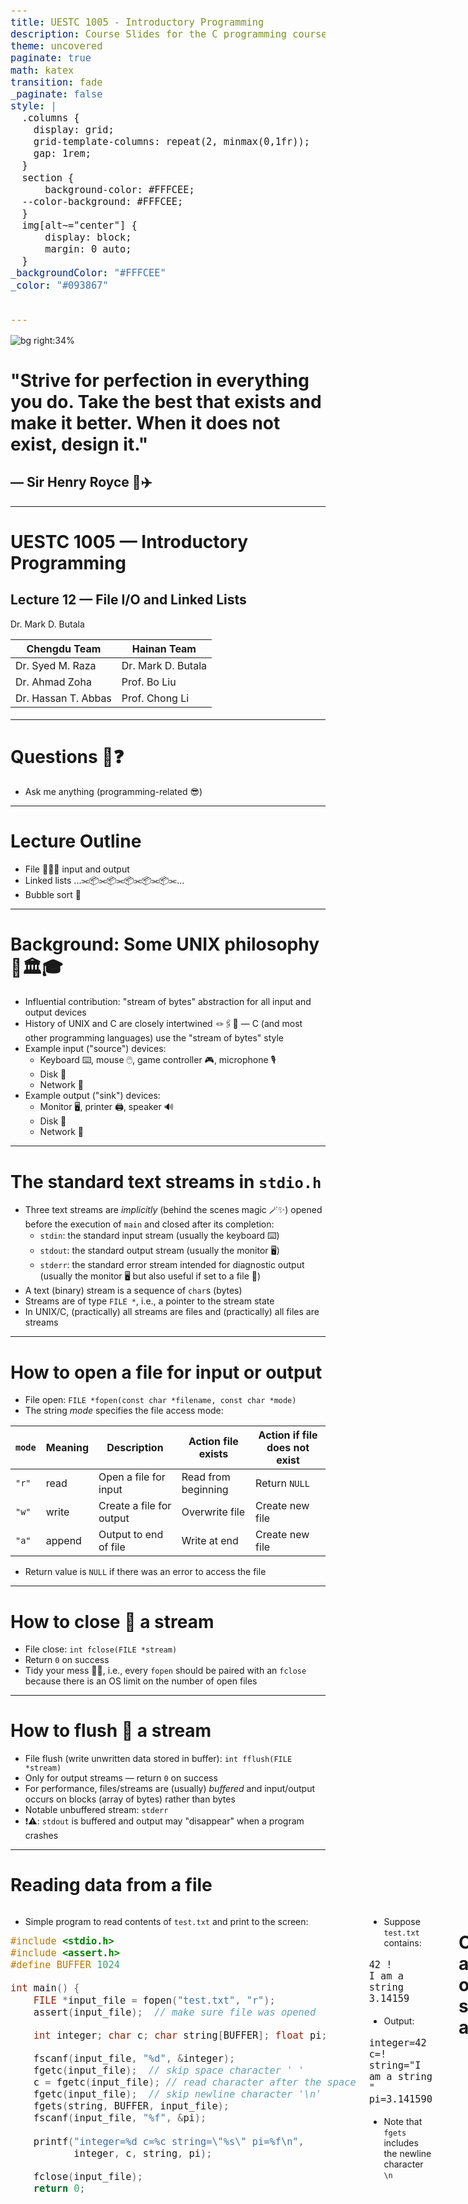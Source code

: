 ```yaml
---
title: UESTC 1005 - Introductory Programming
description: Course Slides for the C programming course - Lecture 11 - Structures and Bit Manipulation
theme: uncovered
paginate: true
math: katex
transition: fade
_paginate: false
style: |
  .columns {
    display: grid;
    grid-template-columns: repeat(2, minmax(0,1fr));
    gap: 1rem;
  }
  section {
      background-color: #FFFCEE;
  --color-background: #FFFCEE;
  }
  img[alt~="center"] {
      display: block;
      margin: 0 auto;
  }
_backgroundColor: "#FFFCEE"
_color: "#093867"


---
```


![bg right:34%](../assets/sir-henry-royce.jpg)

# "Strive for perfection in everything you do. Take the best that exists and make it better. When it does not exist, design it."

## &mdash; Sir Henry Royce  🚗✈️


---

<!-- _header: ![h:5em](../assets/UoG_keyline.svg) -->

# UESTC 1005 — Introductory Programming

<h2>Lecture 12 &mdash; File I/O and Linked Lists</h2>

Dr. Mark D. Butala

<!-- transition: fade -->
<!-- <style scoped>a { color: #eee; }</style> -->

<!-- This is presenter note. You can write down notes through HTML comment. -->

<style scoped>
    .team-table {
        .bottom: 1%;
    }
</style>

<div align="center">
<p style="margin-bottom:0.5cm;">

| Chengdu Team | Hainan Team |
|--------------|-------------|
| Dr. Syed M. Raza | Dr. Mark D. Butala |
| Dr. Ahmad Zoha | Prof. Bo Liu |
| Dr. Hassan T. Abbas | Prof. Chong Li |

</p>
</div>

---

# Questions 🙋❓

- Ask me anything (programming-related 😎)

---

# Lecture Outline

- File 💾📀💽 input and output
- Linked lists  ...⫘📦⫘📦⫘📦⫘📦⫘📦⫘...
- Bubble sort 🫧

---

# Background: Some UNIX philosophy 🧐🏛🎓

- Influential contribution: "stream of bytes" abstraction for all input and output devices
- History of UNIX and C are closely intertwined 🪢🖇️💞 &mdash; C (and most other programming languages) use the "stream of bytes" style
- Example input ("source") devices:
  + Keyboard ⌨️, mouse 🖱️, game controller 🎮, microphone 🎙️
  + Disk 💾
  + Network 📡
- Example output ("sink") devices:
  + Monitor 🖥️, printer 🖨️, speaker 🔊
  + Disk 💾
  + Network 📡


---

# The standard text streams in `stdio.h`

- Three text streams are *implicitly* (behind the scenes magic 🪄✨) opened before the execution of `main` and closed after its completion:
  + `stdin`: the standard input stream (usually the keyboard ⌨️)
  + `stdout`: the standard output stream (usually the monitor 🖥️)
  + `stderr`: the standard error stream intended for diagnostic output (usually the monitor 🖥️ but also useful if set to a file 💾)
- A text (binary) stream is a sequence of `char`s (bytes)
- Streams are of type `FILE *`, i.e., a pointer to the stream state
- In UNIX/C, (practically) all streams are files and (practically) all files are streams


---

# How to open a file for input or output

- File open: `FILE *fopen(const char *filename, const char *mode)`
- The string *mode* specifies the file access mode:

| `mode` | Meaning | Description              | Action file exists  | Action if file does not exist |
|--------|---------|--------------------------|---------------------|-------------------------------|
| `"r"`  | read    | Open a file for input    | Read from beginning | Return `NULL`                 |
| `"w"`  | write   | Create a file for output | Overwrite file      | Create new file               |
| `"a"`  | append  | Output to end of file    | Write at end        | Create new file               |

- Return value is `NULL` if there was an error to access the file

---

# How to close 🚪 a stream

- File close: `int fclose(FILE *stream)`
- Return `0` on success
- Tidy your mess 🧹💩, i.e., every `fopen` should be paired with an `fclose` because there is an OS limit on the number of open files


---

# How to flush 🚽 a stream

- File flush (write unwritten data stored in buffer): `int fflush(FILE *stream)`
- Only for output streams &mdash; return `0` on success
- For performance, files/streams are (usually) *buffered* and input/output occurs on blocks (array of bytes) rather than bytes
- Notable unbuffered stream: `stderr`
- ❗⚠️: `stdout` is buffered and output may "disappear" when a program crashes

---

# Reading data from a file

<div class="columns">

<div>

- Simple program to read contents of `test.txt` and print to the screen:

```C
#include <stdio.h>
#include <assert.h>
#define BUFFER 1024

int main() {
    FILE *input_file = fopen("test.txt", "r");
    assert(input_file);  // make sure file was opened

    int integer; char c; char string[BUFFER]; float pi;

    fscanf(input_file, "%d", &integer);
    fgetc(input_file);  // skip space character ' '
    c = fgetc(input_file); // read character after the space
    fgetc(input_file);  // skip newline character '\n'
    fgets(string, BUFFER, input_file);
    fscanf(input_file, "%f", &pi);

    printf("integer=%d c=%c string=\"%s\" pi=%f\n",
           integer, c, string, pi);

    fclose(input_file);
    return 0;
```

</div>

<div>

- Suppose `test.txt` contains:
```
42 !
I am a string
3.14159
```

- Output:

```
integer=42 c=! string="I am a string
" pi=3.141590
```

- Note that `fgets` includes the newline character `\n`

</div>


---

# Calculate average of scores stored in a file

``` c
#include <stdio.h>
#include <assert.h>

int main() {
    unsigned N = 0, score, total = 0;
    FILE *fptr = fopen("scores.txt", "r");
    assert(fptr);
    // feof returns non-zero when the end of the file has
    // been reached
    while (!feof(fptr)) {
        fscanf(fptr, "%u", &score);
        total += score;
        N++;
    }
    printf("Average = %.2lf%%\n", (double) total / N);
    fclose(fptr);
    return 0;
}
```

---

# Write pagoda (塔) art to a file (or to the screen)

``` c
#include <stdio.h>
#include <stdlib.h>
#include <assert.h>
// begin magic :)
// Adapted from https://codegolf.stackexchange.com/questions/50625/ascii-art-of-the-day-3-chinese-shrines
// THIS IS AWFUL CODE --- DON'T WRITE CODE LIKE THIS!  My eyes feel like they are bleeding!
// This code has been written for "code golf" 🏌⛳, a competition where the shortest code wins
int d,i,w;  char s[1<<24];  FILE *FPTR = NULL;
int v(int i, int j){s[w-i]=".|]\\#/"[j%7];s[w+i]=".|[/#\\"[j%7]; while(i--)s[w-i]=s[w+i]="# _-"[j/7];return 0;}
int m(int _){return v(w,13);}
int p(int _){fputs(s+1, FPTR);return fputc('\n',FPTR);}
void shrine(int l){d=l>3?3:l;m(w=l*2+6);p(v(0,0));
    for(v(0,1);i++<=l;v(i*2+2,17))p(0),v(i*2+3,7),m(p(v(i,2)));v(l+2,2);p(v(d,21));
    for(m(i=w-3);i>d+1;i-=3)v(i,15);p(v(d,8));p(v(d,15));v(w-3,4);m(p(v(d,19)));p(v(d+1,15));p(v(d+2,19));}
// end magic :)

int main(int argc, char const *argv[]) {
    switch (argc) {
        case 2: FPTR = stdout; break;
        case 3: FPTR = fopen(argv[2], "w"); break;
        default: printf("Usage: %s <size> [<filename>]\n", argv[0]); assert(0);
    }
    assert(FPTR);
    int n = atoi(argv[1]);
    shrine(n);
    fclose(FPTR);
    return 0;
}
```

---

# Write pagoda (塔) art to a file (or to the screen)

- Suppose the former program is compiled and run as `./pagoda 6 pagoda.txt`
- Contents of `pagoda.txt`:

<style scoped>
    pre {
        font-size: 12px;
    }
</style>

```
                 .
                 |
            .   ]#[   .
             \_______/
          .    ]###[    .
           \___________/
        .     ]#####[     .
         \_______________/
      .      ]#######[      .
       \___________________/
    .       ]#########[       .
     \_______________________/
  .        ]###########[        .
   \___________________________/
.         ]#############[         .
 \_______]####.-----.####[_______/
  |__|__|__|__|     |__|__|__|__|
  |__|__|__|__|_____|__|__|__|__|
  ############/_____\############
             |_______|
            /_________\
```

- Running as `./pagoda 6` produces the same output on the screen

---


# Summary of standard input/output functions 📝

<div align="center">


| Function           | Description                       |
|--------------------|-----------------------------------|
| `fopen`/`fclose`   | Open/close a file                 |
| `fflush`           | Flush output stream               |
| `feof`             | Has the end-of-file been reached? |
| `fgetc`/`fputc`    | Read/write a `char`               |
| `fgets`/`fputs`    | Read/write a string               |
| `fscanf`/`fprintf` | Formatted read/write              |

</div>

- `printf(...)` and `scanf(...)` are equivalent to `fprintf(stdout, ...)` and `fscanf(stdin, ...)`, respectively

</div>


---

# <!--fit--> <span style="color:white">Linked Lists</span>

![bg opacity:100% decorative background](../assets/gradient.jpg)


---

# What is the purpose of a linked list? 🤔

- An array stores a *fixed* number of elements of the same type
- Potential issues with arrays: what if
  - the array size is unknown at compile-time?
  - the array size needs to change over time?
  - an element must be inserted or removed?
- Potential solution: `malloc` / `free` and copy array contents as necessary
  - But this can be computationally wasteful! 🚮

---

# Nodes 📦 and links 🔗

- A linked list *node* stores two things:
  - A value
  - A pointer (the link) to the next node in the linked list
- Example definition of a node:
``` c
struct IntNode {
    int value;
    struct IntNode *next;
}
```

---

# Example definition of a linked list

<style scoped>
    pre {
        font-size: 18px;
    }
</style>


<div align="center">

![width:20cm](figures/linked_list/linked_list.png)

</div>

``` c
#include <stdio.h>
#include <stdlib.h>

struct IntNode {
  int value;
  struct IntNode *next;
};

int main() {
  struct IntNode node1 = {12, NULL};
  struct IntNode node2 = {99, NULL};
  struct IntNode node3 = {37, NULL};
  node1.next = &node2;
  node2.next = &node3;
  struct IntNode *HEAD = &node1;

  return 0;
}
```

</div>

---

# Example of linked list traversal 🚶‍♂️🚶‍♂️🚶‍♂️

<style scoped>
    pre {
        font-size: 18px;
    }
</style>


- Example linked list:

<div align="center">

![width:20cm](figures/linked_list/linked_list.png)

</div>

- Code to traverse (walk across) the linked list values:

``` c
// for loop to traverse the linked list
for (const struct IntNode *ptr = HEAD; ptr != NULL; ptr = ptr->next) {
    printf("%d\n", ptr->value);
}
```

- Output:

```
12
99
37
```

---

# Linked list node insertion  📦⫘📦⫘📦 + 🎁

- Nodes can be easily inserted into a linked list 🏅
- Declaration of the insert function:
  - `node_ptr`: list node to insert a new link in the chain
  - `value`: data to store in the new node
  - The function returns a pointer to the new list node
``` c
struct IntNode *insertNode(struct IntNode *node_ptr, int value)
```
- Common insertion points:
  - `node_ptr = HEAD`: insert at the beginning
  - `node_ptr = TAIL`: insert at the end

---

# Linked list node insertion: 1) memory allocation

<div align="center">

![height:5cm](figures/linked_list/linked_list_insert1.png)

</div>


<div align="center">

![width:17cm](figures/linked_list/code/ll_insert1.tex.png)

</div>


---

# Linked list node insertion: 2) assign `new_node` link

<div align="center">

![height:5cm](figures/linked_list/linked_list_insert2.png)

</div>


<div align="center">

![width:17cm](figures/linked_list/code/ll_insert2.tex.png)

</div>


---

# Linked list node insertion: 3) assign `node_ptr` link

<div align="center">

![height:5cm](figures/linked_list/linked_list_insert3.png)

</div>


<div align="center">

![width:17cm](figures/linked_list/code/ll_insert3.tex.png)

</div>


---

# Linked list node insertion: example

- Recreation of "Example definition of linked list" using `insertNode`:

``` c
int main() {
    struct IntNode *HEAD = NULL, *TAIL = NULL, *node99 = NULL;

    HEAD = TAIL = insertNode(NULL, 12);
    node99 = TAIL = insertNode(TAIL, 99);
    TAIL = insertNode(TAIL, 37);
    TAIL = insertNode(TAIL, 42);

    printfLL(HEAD);                    // output: 12 99 37 42
    insertNode(node99, -1);
    printfLL(HEAD);                    // output: 12 99 -1 37 42

    return 0;
}
```

- How would you implement `printLL`?

---

# Remember to tidy your mess! ♻️🚮🧹
- The `insertNode` function uses `malloc` &mdash; every `malloc` must have a corresponding call to `free`

``` c
void freeLL(struct IntNode **node_ptr_ptr) {
    struct IntNode *node_ptr = *node_ptr_ptr;
    while (node_ptr != NULL) {
        struct IntNode *next_node_ptr = node_ptr->next;
        free(node_ptr);
        node_ptr = next_node_ptr;
    }
    *node_ptr_ptr = NULL;
}
```
- The function takes a `struct IntNode **` as input, i.e., a *pointer to a pointer* 🤯
- The final line `*node_ptr_ptr = NULL;` assigns the input pointer to `NULL`

---

# The linked list data structure  📐👷🏻‍️🏗️
- A *data structure* builds upon simple, primitive data types (e.g., integer, floating point number, string)
- The goal 🎯: clear and clean data representation and programming interface:
  + Retrieve list element value
  + Append to end of list
  + Insert / delete list element
  + Join two lists
  + Free allocated memory
- Frees the programmer to focus on higher level tasks 🚀


---

# Brief introduction to "big $O$ notation"

- How does run-time ⏰ or memory usage 💾 scale as the input size becomes "large"?
- Provides a way to compare and contrast different data structure and algorithms

<div align="center">

![width:15cm](assets/big_O.png)

</div>

---

# Dynamic array implementation performance

- A dynamic array is an *abstract data type* that supports variable size, random access, and element insertion/deletion

|             | Index  | Mutate beginning / end | Mutate middle | Excess space (average) |
|-------------|--------|------------------------|---------------|------------------------|
| Array       | $O(1)$ | $O(n)$                 | $O(n)$        | 0                      |
| Linked list | $O(n)$ | $O(1)$                 | $O(n)$        | $O(n)$                 |

- Index: get or set the $n$ th element
- Mutate: insert/delete element to/from dynamic array
- Excess space: memory overhead (storing `next` for linked list)


---

# <!--fit--> <span style="color:white">Bubble Sort: A simple sorting algorithm</span>

![bg opacity:100% decorative background](../assets/gradient.jpg)


---

# Bubble sort 🫧

<div align="center">

![](assets/Bubble-sort-example-300px.gif)
(https://en.wikipedia.org/wiki/Bubble_sort)

</div>

- In bubble sort, small values "bubble" to the top and large values "sink" to the bottom
- The algorithm: set `i=0` and `N_i = N - 1` where `N` is the length of the list
  + If `value[i]` is greater than `value[i+1]` then swap the values
  + Increment `i++` and stop when `i > N_i - 1`
- The largest value encounterd will now appear at index `N_i`
- Set `i=0`, decrement `N_i--`, and repeat until no swap occurs

---

# Bubble sort implementation 👨‍💻

``` c
void sortLL(struct IntNode *head, unsigned int length) {
    assert(head != NULL);
    int swap_occurred;
    unsigned int N_i = length;
    do {
        swap_occurred = 0;
        struct IntNode *node = head;
        for (unsigned int i = 0; i < N_i - 1; i++, node = node->next) {
            if (node->value > node->next->value) {
                swapInt(&node->value, &node->next->value);
                swap_occurred = 1;
            }
        }
        N_i--;
    } while (swap_occurred);
}
```

---

# Bubble sort performance

- Bubble sort is said to have $O(N^2)$ complexity
  + For each element in the list, do operations on the remaining elements
  + Double the list length and bubble sort takes $4\times$ as long ⏱😬
- More complex sorting algorithms, e.g., quicksort, have $O(N \log N)$ performance
- Donald Knuth, *The Art of Computer Programming*, "the bubble sort seems to have nothing to recommend it, except a catchy name and the fact that it leads to some interesting theoretical problems" 🔥🤣

---

# Next Up ⏭️

- Tutorial (with GTA)  👨‍🏫
- Exam preparation  🖊️📖✏️📚
- Bring questions 🤔💭 and get answers 🤩!

